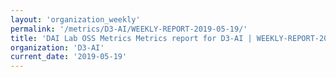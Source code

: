 ```yaml
---
layout: 'organization_weekly'
permalink: '/metrics/D3-AI/WEEKLY-REPORT-2019-05-19/'
title: 'DAI Lab OSS Metrics Metrics report for D3-AI | WEEKLY-REPORT-2019-05-19'
organization: 'D3-AI'
current_date: '2019-05-19'
---
```

